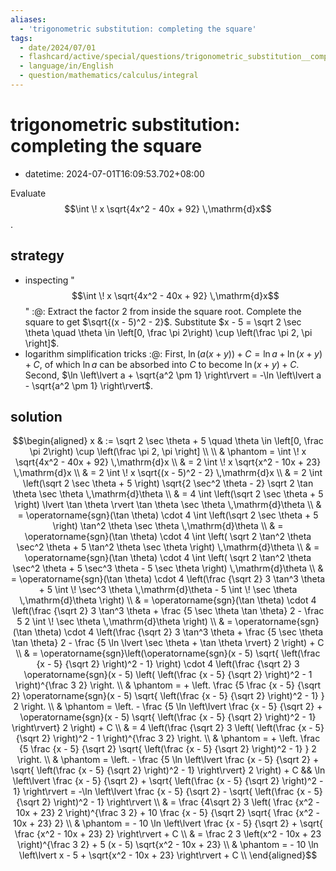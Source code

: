 ```yaml
---
aliases:
  - 'trigonometric substitution: completing the square'
tags:
  - date/2024/07/01
  - flashcard/active/special/questions/trigonometric_substitution__completing_the_square
  - language/in/English
  - question/mathematics/calculus/integral
---
```


# trigonometric substitution: completing the square

- datetime: 2024-07-01T16:09:53.702+08:00

Evaluate $$\int \! x \sqrt{4x^2 - 40x + 92} \,\mathrm{d}x$$.

## strategy

- inspecting "$$\int \! x \sqrt{4x^2 - 40x + 92} \,\mathrm{d}x$$" :@: Extract the factor $2$ from inside the square root. Complete the square to get $\sqrt{(x - 5)^2 - 2}$. Substitute $x - 5 = \sqrt 2 \sec \theta \quad \theta \in \left[0, \frac \pi 2\right) \cup \left(\frac \pi 2, \pi \right]$. <!--SR:!2025-04-29,117,250-->
- logarithm simplification tricks :@: First, $\ln(a(x + y)) + C = \ln a + \ln(x + y) + C$, of which $\ln a$ can be absorbed into $C$ to become $\ln(x + y) + C$. Second, $\ln \left\lvert a + \sqrt{a^2 \pm 1} \right\rvert = -\ln \left\lvert a - \sqrt{a^2 \pm 1} \right\rvert$. <!--SR:!2025-01-08,127,290-->

## solution

$$\begin{aligned}
x & := \sqrt 2 \sec \theta + 5 \quad \theta \in \left[0, \frac \pi 2\right) \cup \left(\frac \pi 2, \pi \right] \\
\\
& \phantom = \int \! x \sqrt{4x^2 - 40x + 92} \,\mathrm{d}x \\
& = 2 \int \! x \sqrt{x^2 - 10x + 23} \,\mathrm{d}x \\
& = 2 \int \! x \sqrt{(x - 5)^2 - 2} \,\mathrm{d}x \\
& = 2 \int \left(\sqrt 2 \sec \theta + 5 \right) \sqrt{2 \sec^2 \theta - 2} \sqrt 2 \tan \theta \sec \theta \,\mathrm{d}\theta \\
& = 4 \int \left(\sqrt 2 \sec \theta + 5 \right) \lvert \tan \theta \rvert \tan \theta \sec \theta \,\mathrm{d}\theta \\
& = \operatorname{sgn}(\tan \theta) \cdot 4 \int \left(\sqrt 2 \sec \theta + 5 \right) \tan^2 \theta \sec \theta \,\mathrm{d}\theta \\
& = \operatorname{sgn}(\tan \theta) \cdot 4 \int \left( \sqrt 2 \tan^2 \theta \sec^2 \theta + 5 \tan^2 \theta \sec \theta \right) \,\mathrm{d}\theta \\
& = \operatorname{sgn}(\tan \theta) \cdot 4 \int \left( \sqrt 2 \tan^2 \theta \sec^2 \theta + 5 \sec^3 \theta - 5 \sec \theta \right) \,\mathrm{d}\theta \\
& = \operatorname{sgn}(\tan \theta) \cdot 4 \left(\frac {\sqrt 2} 3 \tan^3 \theta + 5 \int \! \sec^3 \theta \,\mathrm{d}\theta - 5 \int \! \sec \theta \,\mathrm{d}\theta \right) \\
& = \operatorname{sgn}(\tan \theta) \cdot 4 \left(\frac {\sqrt 2} 3 \tan^3 \theta + \frac {5 \sec \theta \tan \theta} 2 - \frac 5 2 \int \! \sec \theta \,\mathrm{d}\theta \right) \\
& = \operatorname{sgn}(\tan \theta) \cdot 4 \left(\frac {\sqrt 2} 3 \tan^3 \theta + \frac {5 \sec \theta \tan \theta} 2 - \frac {5 \ln \lvert \sec \theta + \tan \theta \rvert} 2 \right) + C \\
& = \operatorname{sgn}\left(\operatorname{sgn}(x - 5) \sqrt{ \left(\frac {x - 5} {\sqrt 2} \right)^2 - 1} \right) \cdot 4 \left(\frac {\sqrt 2} 3 \operatorname{sgn}(x - 5) \left( \left(\frac {x - 5} {\sqrt 2} \right)^2 - 1 \right)^{\frac 3 2} \right. \\
& \phantom = + \left. \frac {5 \frac {x - 5} {\sqrt 2} \operatorname{sgn}(x - 5) \sqrt{ \left(\frac {x - 5} {\sqrt 2} \right)^2 - 1} } 2 \right. \\
& \phantom = \left. - \frac {5 \ln \left\lvert \frac {x - 5} {\sqrt 2} + \operatorname{sgn}(x - 5) \sqrt{ \left(\frac {x - 5} {\sqrt 2} \right)^2 - 1} \right\rvert} 2 \right) + C \\
& = 4 \left(\frac {\sqrt 2} 3 \left( \left(\frac {x - 5} {\sqrt 2} \right)^2 - 1 \right)^{\frac 3 2} \right. \\
& \phantom = + \left. \frac {5 \frac {x - 5} {\sqrt 2} \sqrt{ \left(\frac {x - 5} {\sqrt 2} \right)^2 - 1} } 2 \right. \\
& \phantom = \left. - \frac {5 \ln \left\lvert \frac {x - 5} {\sqrt 2} + \sqrt{ \left(\frac {x - 5} {\sqrt 2} \right)^2 - 1} \right\rvert} 2 \right) + C  && \ln \left\lvert \frac {x - 5} {\sqrt 2} + \sqrt{ \left(\frac {x - 5} {\sqrt 2} \right)^2 - 1} \right\rvert = -\ln \left\lvert \frac {x - 5} {\sqrt 2} - \sqrt{ \left(\frac {x - 5} {\sqrt 2} \right)^2 - 1} \right\rvert \\
& = \frac {4\sqrt 2} 3 \left( \frac {x^2 - 10x + 23} 2 \right)^{\frac 3 2} + 10 \frac {x - 5} {\sqrt 2} \sqrt{ \frac {x^2 - 10x + 23} 2} \\
& \phantom = - 10 \ln \left\lvert \frac {x - 5} {\sqrt 2} + \sqrt{ \frac {x^2 - 10x + 23} 2} \right\rvert + C \\
& = \frac 2 3 \left(x^2 - 10x + 23 \right)^{\frac 3 2} + 5 (x - 5) \sqrt{x^2 - 10x + 23} \\
& \phantom = - 10 \ln \left\lvert x - 5 + \sqrt{x^2 - 10x + 23} \right\rvert + C \\
\end{aligned}$$
